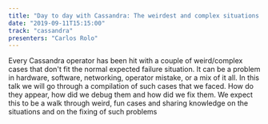 ```yaml
---
title: "Day to day with Cassandra: The weirdest and complex situations we found!"
date: "2019-09-11T15:15:00"
track: "cassandra"
presenters: "Carlos Rolo"
---
```


Every Cassandra operator has been hit with a couple of weird/complex cases that don't fit the normal expected failure situation. It can be a problem in hardware, software, networking, operator mistake, or a mix of it all. In this talk we will go through a compilation of such cases that we faced. How do they appear, how did we debug them and how did we fix them. We expect this to be a walk through weird, fun cases and sharing knowledge on the situations and on the fixing of such problems